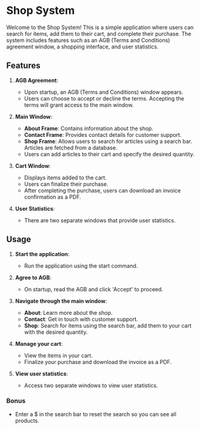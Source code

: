 # Shop System

Welcome to the Shop System! This is a simple application where users can search for items, add them to their cart, and complete their purchase. The system includes features such as an AGB (Terms and Conditions) agreement window, a shopping interface, and user statistics.

## Features

1. **AGB Agreement**:
   - Upon startup, an AGB (Terms and Conditions) window appears.
   - Users can choose to accept or decline the terms. Accepting the terms will grant access to the main window.

2. **Main Window**:
   - **About Frame**: Contains information about the shop.
   - **Contact Frame**: Provides contact details for customer support.
   - **Shop Frame**: Allows users to search for articles using a search bar. Articles are fetched from a database.
   - Users can add articles to their cart and specify the desired quantity.

3. **Cart Window**:
   - Displays items added to the cart.
   - Users can finalize their purchase.
   - After completing the purchase, users can download an invoice confirmation as a PDF.

4. **User Statistics**:
   - There are two separate windows that provide user statistics.

## Usage

1. **Start the application**:
   - Run the application using the start command.
   
2. **Agree to AGB**:
   - On startup, read the AGB and click 'Accept' to proceed.

3. **Navigate through the main window**:
   - **About**: Learn more about the shop.
   - **Contact**: Get in touch with customer support.
   - **Shop**: Search for items using the search bar, add them to your cart with the desired quantity.

4. **Manage your cart**:
   - View the items in your cart.
   - Finalize your purchase and download the invoice as a PDF.

5. **View user statistics**:
   - Access two separate windows to view user statistics.
     
### Bonus
- Enter a $ in the search bar to reset the search so you can see all products.
